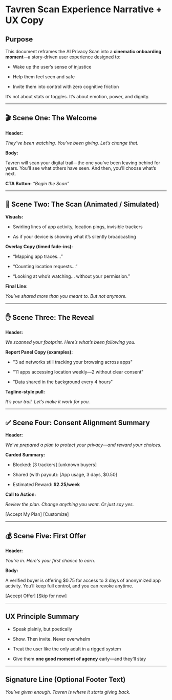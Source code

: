 # **Tavren Scan Experience Narrative \+ UX Copy**

## **Purpose**

This document reframes the AI Privacy Scan into a **cinematic onboarding moment**—a story-driven user experience designed to:

* Wake up the user’s sense of injustice

* Help them feel seen and safe

* Invite them into control with zero cognitive friction

It’s not about stats or toggles. It’s about emotion, power, and dignity.

---

## **🎬 Scene One: The Welcome**

**Header:**

*They’ve been watching. You’ve been giving. Let’s change that.*

**Body:**

Tavren will scan your digital trail—the one you’ve been leaving behind for years. You’ll see what others have seen. And then, you’ll choose what’s next.

**CTA Button:** *“Begin the Scan”*

---

## **🧠 Scene Two: The Scan (Animated / Simulated)**

**Visuals:**

* Swirling lines of app activity, location pings, invisible trackers

* As if your device is showing what it’s silently broadcasting

**Overlay Copy (timed fade-ins):**

* “Mapping app traces…”

* “Counting location requests…”

* “Looking at who’s watching… without your permission.”

**Final Line:**

*You’ve shared more than you meant to. But not anymore.*

---

## **✋ Scene Three: The Reveal**

**Header:**

*We scanned your footprint. Here’s what’s been following you.*

**Report Panel Copy (examples):**

* "3 ad networks still tracking your browsing across apps"

* "11 apps accessing location weekly—2 without clear consent"

* "Data shared in the background every 4 hours"

**Tagline-style pull:**

*It’s your trail. Let’s make it work for you.*

---

## **✅ Scene Four: Consent Alignment Summary**

**Header:**

*We’ve prepared a plan to protect your privacy—and reward your choices.*

**Carded Summary:**

* Blocked: \[3 trackers\] \[unknown buyers\]

* Shared (with payout): \[App usage, 3 days, $0.50\]

* Estimated Reward: **$2.25/week**

**Call to Action:**

*Review the plan. Change anything you want. Or just say yes.*

\[Accept My Plan\] \[Customize\]

---

## **💰 Scene Five: First Offer**

**Header:**

*You're in. Here's your first chance to earn.*

**Body:**

A verified buyer is offering $0.75 for access to 3 days of anonymized app activity. You’ll keep full control, and you can revoke anytime.

\[Accept Offer\] \[Skip for now\]

---

## **UX Principle Summary**

* Speak plainly, but poetically

* Show. Then invite. Never overwhelm

* Treat the user like the only adult in a rigged system

* Give them **one good moment of agency** early—and they’ll stay

---

## **Signature Line (Optional Footer Text)**

*You’ve given enough. Tavren is where it starts giving back.*

